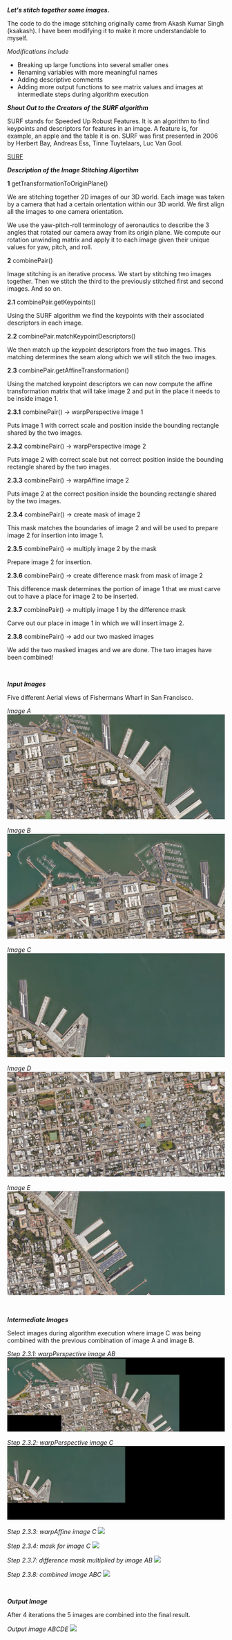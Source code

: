 <strong><em>Let's stitch together some images.</em></strong>

The code to do the image stitching originally came from Akash Kumar Singh (ksakash).  I have been modifying it to make it more understandable to myself.

<em>Modifications include</em>
<ul>
 	<li>Breaking up large functions into several smaller ones</li>
 	<li>Renaming variables with more meaningful names</li>
 	<li>Adding descriptive comments</li>
 	<li>Adding more output functions to see matrix values and images at intermediate steps during algorithm execution</li>
</ul>

<strong><em>Shout Out to the Creators of the SURF algorithm</em></strong>

SURF stands for Speeded Up Robust Features.  It is an algorithm to find keypoints and descriptors for features in an image.  A feature is, for example, an apple and the table it is on.  SURF was first presented in 2006 by Herbert Bay, Andreas Ess, Tinne Tuytelaars, Luc Van Gool.

[SURF](https://people.ee.ethz.ch/~surf/index.html)

<em><strong>Description of the Image Stitching Algortihm</strong></em>

<strong>1</strong> getTransformationToOriginPlane()<br>

We are stitching together 2D images of our 3D world. Each image was taken by a camera that had a certain orientation within our 3D world. We first align all the images to one camera orientation.

We use the yaw-pitch-roll terminology of aeronautics to describe the 3 angles that rotated our camera away from its origin plane. We compute our rotation unwinding matrix and apply it to each image given their unique values for yaw, pitch, and roll.

<strong>2</strong> combinePair()

Image stitching is an iterative process. We start by stitching two images together.  Then we stitch the third to the previously stitched first and second images.  And so on.

<strong>2.1</strong> combinePair.getKeypoints()

Using the SURF algorithm we find the keypoints with their associated descriptors in each image.

<strong>2.2</strong> combinePair.matchKeypointDescriptors()

We then match up the keypoint descriptors from the two images.  This matching determines the seam along which we will stitch the two images.

<strong>2.3</strong> combinePair.getAffineTransformation()

Using the matched keypoint descriptors we can now compute the affine transformation matrix that will take image 2 and put in the place it needs to be inside image 1.

<strong>2.3.1</strong> combinePair() -&gt; warpPerspective image 1

Puts image 1 with correct scale and position inside the bounding rectangle shared by the two images.

<strong>2.3.2</strong> combinePair() -&gt; warpPerspective image 2

Puts image 2 with correct scale but not correct position inside the bounding rectangle shared by the two images.

<strong>2.3.3</strong> combinePair() -&gt; warpAffine image 2

Puts image 2 at the correct position inside the bounding rectangle shared by the two images.

<strong>2.3.4</strong> combinePair() -&gt; create mask of image 2

This mask matches the boundaries of image 2 and will be used to prepare image 2 for insertion into image 1.

<strong>2.3.5</strong> combinePair() -&gt; multiply image 2 by the mask

Prepare image 2 for insertion.

<strong>2.3.6</strong> combinePair() -&gt; create difference mask from mask of image 2

This difference mask determines the portion of image 1 that we must carve out to have a place for image 2 to be inserted.

<strong>2.3.7</strong> combinePair() -&gt; multiply image 1 by the difference mask

Carve out our place in image 1 in which we will insert image 2.

<strong>2.3.8</strong> combinePair() -&gt; add our two masked images

We add the two masked images and we are done. The two images have been combined!

&nbsp;

<em><strong>Input Images</strong></em>

Five different Aerial views of Fishermans Wharf in San Francisco.

<em>Image A</em>
<img src="https://github.com/TallDave67/cuda_stitch/blob/master/datasets/1/input/1.png" />

<em>Image B</em>
<img src="https://github.com/TallDave67/cuda_stitch/blob/master/datasets/1/input/2.png" />

<em>Image C</em>
<img src="https://github.com/TallDave67/cuda_stitch/blob/master/datasets/1/input/3.png" />

<em>Image D</em>
<img src="https://github.com/TallDave67/cuda_stitch/blob/master/datasets/1/input/4.png" />

<em>Image E</em>
<img src="https://github.com/TallDave67/cuda_stitch/blob/master/datasets/1/input/5.png" />

&nbsp;

<em><strong>Intermediate Images</strong></em>

Select images during algorithm execution where image C was being combined with the previous combination of image A and image B.

<em>Step 2.3.1: warpPerspective image AB</em>
<img src="https://github.com/TallDave67/cuda_stitch/blob/master/datasets/1/intermediate-educational/2_1_warpedPerspectiveImg1_gpu.png" />

<em>Step 2.3.2: warpPerspective image C</em>
<img src="https://github.com/TallDave67/cuda_stitch/blob/master/datasets/1/intermediate-educational/2_2_warpedPerspectiveImg2_gpu.png" />

<em>Step 2.3.3: warpAffine image C</em>
<img src="https://cuberanger.com/wp-content/uploads/2021/08/2_3_3_warpedPerspectiveAffineImgC_gpu.png" />

<em>Step 2.3.4: mask for image C</em>
<img src="https://cuberanger.com/wp-content/uploads/2021/08/2_3_4_warpedPerspectiveAffineImgC_mask_gpu.png" />

<em>Step 2.3.7: difference mask multiplied by image AB</em>
<img src="https://cuberanger.com/wp-content/uploads/2021/08/2_3_7_warpedPerspectiveImgAB_gpu_multiply_by_difference_mask_gpu.png" />

<em>Step 2.3.8: combined image ABC</em>
<img src="https://cuberanger.com/wp-content/uploads/2021/08/2_3_8_combined_gpu.png" />

&nbsp;

<em><strong>Output Image</strong></em>

After 4 iterations the 5 images are combined into the final result.

<em>Output image ABCDE</em>
<img src="https://cuberanger.com/wp-content/uploads/2021/08/result.png" />

